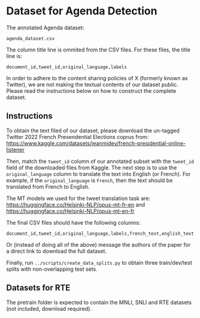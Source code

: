 # Dataset for Agenda Detection

The annotated Agenda dataset: 

```
agenda_dataset.csv 
```

The column title line is ommited from the CSV files. For these files, the title line is:

```
document_id,tweet_id,original_language,labels
```

In order to adhere to the content sharing policies of X (formerly known as Twitter), we are not making the textual contents of our dataset public. Please read the instructions below on how to construct the complete dataset.

## Instructions
To obtain the text filed of our dataset, please download the un-tagged Twitter 2022 French Presendential Elections coprus from: https://www.kaggle.com/datasets/jeanmidev/french-presidential-online-listener <br>

Then, match the ```tweet_id``` column of our annotated subset with the ```tweet_id``` field of the downloaded files from Kaggle. The next step is to use the ```original_language``` column to translate the text into English (or French). For example, if the ```original_language``` is ```French```, then the text should be translated from French to English. <br>

The MT models we used for the tweet translation task are: https://huggingface.co/Helsinki-NLP/opus-mt-fr-en and https://huggingface.co/Helsinki-NLP/opus-mt-en-fr <br>

The final CSV files should have the following columns:

```
document_id,tweet_id,original_language,labels,french_text,english_text
```

Or (instead of doing all of the above) message the authors of the paper for a direct link to download the full dataset. <br>

Finally, run `../scripts/create_data_splits.py` to obtain three train/dev/test splits with non-overlapping test sets. <br>

## Datasets for RTE
The pretrain folder is expected to contain the MNLI, SNLI and RTE datasets (not included, download required). 
